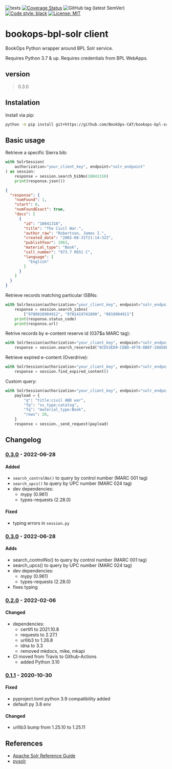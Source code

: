 ![tests](https://github.com/BookOps-CAT/bookops-bpl-solr/actions/workflows/unit-tests.yaml/badge.svg?branch=master) [![Coverage Status](https://coveralls.io/repos/github/BookOps-CAT/bookops-bpl-solr/badge.svg?branch=master)](https://coveralls.io/github/BookOps-CAT/bookops-bpl-solr?branch=master) ![GitHub tag (latest SemVer)](https://img.shields.io/github/v/tag/BookOps-CAT/bookops-bpl-solr) [![Code style: black](https://img.shields.io/badge/code%20style-black-000000.svg)](https://github.com/psf/black) [![License: MIT](https://img.shields.io/badge/License-MIT-yellow.svg)](https://opensource.org/licenses/MIT)

# bookops-bpl-solr client
BookOps Python wrapper around BPL Solr service.

Requires Python 3.7 & up.
Requires credentials from BPL WebApps.


## version

> 0.3.0

## Instalation
Install via pip:

```bash
python -m pip install git+https://github.com/BookOps-CAT/bookops-bpl-solr
```

## Basic usage

Retrieve a specific Sierra bib:
```python
with SolrSession(
    authorization="your_client_key", endpoint="solr_endpoint"
) as session:
    response = session.search_bibNo(10841318)
    print(response.json())

```
```json
{
  "response": {
    "numFound": 1,
    "start": 0,
    "numFoundExact": true,
    "docs": [
      {
        "id": "10841318",
        "title": "The Civil War.",
        "author_raw": "Robertson, James I.",
        "created_date": "2002-08-31T21:14:32Z",
        "publishYear": 1963,
        "material_type": "Book",
        "call_number": "973.7 R651 C",
        "language": [
          "English"
        ]
      }
    ]
  }
}
```

Retrieve records matching particular ISBNs:
```python
with SolrSession(authorization="your_client_key", endpoint="solr_endpoint") as session:
    response = session.search_isbns(
        ["9780810984912", "9781419741890", "0810984911"]
    print(response.status_code)
    print(response.url)
```

Retrive records by e-content reserve id (037$a MARC tag):
```python
with SolrSession(authorization="your_client_key", endpoint="solr_endpoint") as session:
    response = session.search_reserveId("8CD53ED9-CEBD-4F78-8BEF-20A58F6F3857")
```

Retrieve expired e-content (Overdrive):
```python
with SolrSession(authorization="your_client_key", endpoint="solr_endpoint") as session:
    response = session.find_expired_content()
```

Custom query:
```python
with SolrSession(authorization="your_client_key", endpoint="solr_endpoint") as session:
    payload = {
        "q": "title:civil AND war",
        "fq": "ss_type:catalog",
        "fq": "material_type:Book",
        "rows": 20,
    }
    response = session._send_request(payload)
```

## Changelog
### [0.3.0] - 2022-06-28
#### Added
+ `search_controlNo()` to query by control number (MARC 001 tag)
+ `search_upcs()` to query by UPC number (MARC 024 tag)
+ dev dependencies:
    + mypy (0.961)
    + types-requests (2.28.0)

#### Fixed
+ typing errors in `session.py`

### [0.3.0] - 2022-06-28
#### Adds
+ search_controlNo() to query by control number (MARC 001 tag)
+ search_upcs() to query by UPC number (MARC 024 tag)
+ dev dependencies:
    + mypy (0.961)
    + types-requests (2.28.0)
+ fixes typing

### [0.2.0] - 2022-02-06
#### Changed
+ dependencies:
    + certifi to 2021.10.8
    + requests to 2.27.1
    + urllib3 to 1.26.8
    + idna to 3.3
    + removed mkdocs, mike, mkapi
+ CI moved from Travis to Github-Actions
    + added Python 3.10

### [0.1.1] - 2020-10-30
#### Fixed
+ pyproject.toml python 3.9 compatibility added
+ default py 3.8 env
#### Changed
+ urllib3 bump from 1.25.10 to 1.25.11

## References

+ [Apache Solr Reference Guide](https://lucene.apache.org/solr/guide/8_6/)
+ [pysolr](https://pypi.org/project/pysolr/)

[0.3.0]: https://github.com/BookOps-CAT/bookops-bpl-solr/compare/v0.2.0...v0.3.0
[0.2.0]: https://github.com/BookOps-CAT/bookops-bpl-solr/compare/v0.1.1...v0.2.0
[0.1.1]: https://github.com/BookOps-CAT/bookops-bpl-solr/compare/v0.1.0...v0.1.1
[0.3.0]: https://github.com/BookOps-CAT/bookops-bpl-solr/compare/v0.2.0...v0.3.0